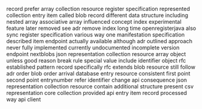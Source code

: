 record prefer array collection resource register specification represented collection entry item called blob record different data structure including nested array associative array influenced concept index experimental feature later removed see adr remove index long time openregisterjava also sync register specification various way one manifestation specification described item endpoint actually available although adr outlined approach never fully implemented currently undocumented incomplete version endpoint nextblobs json representation collection resource array object unless good reason break rule special value include identifier object rfc established pattern record specifically rfc extends blob resource still follow adr order blob order arrival database entry resource consistent first point second point entrynumber refer identifier change api consequence json representation collection resource contain additional structure present csv representation core collection provided api entry item record processed way api client